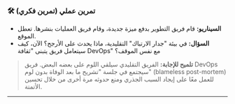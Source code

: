 ### 🛠️ تمرين عملي (تمرين فكري)
* **السيناريو:** قام فريق التطوير بدفع ميزة جديدة، وقام فريق العمليات بنشرها. تعطل الموقع.
* **السؤال:** في بيئة "جدار الارتباك" التقليدية، ماذا يحدث على الأرجح؟ الآن، كيف سيتعامل فريق يتبنى "ثقافة DevOps" مع نفس الموقف؟

> **تلميح للإجابة:** الفريق التقليدي سيلقي اللوم على بعضه البعض. فريق DevOps سيجتمع في جلسة "تشريح ما بعد الوفاة بدون لوم" (blameless post-mortem) للعمل معًا على إيجاد السبب الجذري ومنع حدوثه مرة أخرى من خلال تحسين الأتمتة.

---
